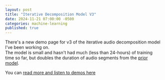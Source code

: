 ```yaml
---
layout: post
title: "Iterative Decomposition Model V3"
date: 2024-11-21 07:00:00 -0500
categories: machine-learning
published: true
---
```


There's a new demo page for v3 of the iterative audio decomposition model I've been working on.  
The model is small and hasn't had much (less than 24-hours) of training time so far, but doubles the 
duration of audio segments from the [prior model](https://blog.cochlea.xyz/machine-learning/2024/02/29/siam.html).

You can [read more and listen to demos here](/v3blogpost.html)